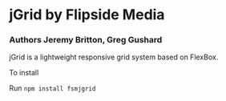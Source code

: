 # jGrid by Flipside Media

### Authors  Jeremy Britton, Greg Gushard

jGrid is a lightweight responsive grid system based on FlexBox.

To install

Run `npm install fsmjgrid`